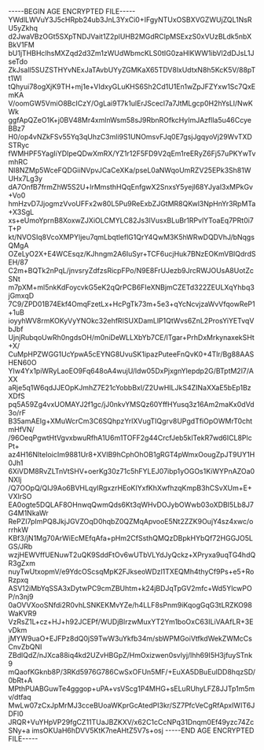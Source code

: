 -----BEGIN AGE ENCRYPTED FILE-----
YWdlLWVuY3J5cHRpb24ub3JnL3YxCi0+IFgyNTUxOSBXVGZWUjZQL1NsRU5yZkhq
d2JwaVBzOGt5SXpTNDJVait1Z2plUHB2MGdRClpMSExzS0xVUzBLdk5nbXBkV1FM
bU1jTHBHclhsMXZqd2d3Zm1zWUdWbmcKLS0tIG0zaHlKWW1ibVl2dDJsL1JseTdo
ZkJsall5SUZSTHYvNExJaTAvbUYyZGMKaX65TDV8lxUdtxN8h5KcK5V/88pTt1Wl
tQhyui78ogXjK9TH+mj1e+VIdxyGLuKHS6Sh2Cd1U1En1wZpJFZYxw1Sc7QxEmKA
V/oomGW5VmiO8BcICzY/OgLai9T7k1ulErJScecl7a7JtMLgcp0H2hYsLl/NwKWk
ggfApQZeO1K+j0BV48Mr4xmlnWsm58sJ9RbnROfkcHyImJAzflla5u46CcyeBBz7
H0/op4vNZkFSv55Yq3qUhzC3mli9S1UNOmsvFJq0E7gsjJgqyoVj29WvTXDSTRyc
fWMHPF5YagIiYDIpeQDwXmRX/YZ1r12F5FD9V2qEm1reERyZ6Fj57uPKYwTvmhRC
NI8NZMp5WceFQDGiiNVpvJCaCeXKa/pseL0aNWqoUmRZV25EPk3Sh81WUHx7Lg3y
dA7OnfB7frmZhW5S2U+lrMmsthHQqEnfgwX2SnxsY5yejl68YJyal3xMPkGv+Vo0
hmHzvD7JjogmzVvoUFFx2w80L5Pu9ReExbZJGtMR8QKwl3NpHnYr3RpMTa+X3SgL
xs+eUmoYprnB8XoxwZJXiOLCMYLC82Js3IVusxBLuBr1RPvlYToaEq7PRt0i7T+P
kt/NVOSIq8VcoXMPYljeu7qmLbqtleflG1QrY4QwM3K5hWRwDQDVhJ/bNqgsQMgA
OZeLyO2X+E4WCEsqz/KJhngm2A6IuSyr+TCF6ucjHuk7BNzEOKmVBIQdrdSEH/87
C2m+BQTk2nPqL/jnvsryZdfzsRicpFPo/N9E8FrUJezb9JrcRWJOUsA8UotZcSNt
m7pXM+ml5nkKdFoycvkG5eK2qQrPCB6FIeXNBjmCZETd322ZEULXqYhbq3jGmxqD
7C9/ZPD01B74Ekf4OmqFzetLx+HcPgTk73m+5e3+qYcNcvjzaWvVfqowReP1+1uB
ioyyhWV8rmKOKyVyYNOkc32ehfRISUXDamLlP1QtWvs6ZnL2ProsYiYETvqVbJbf
UjnjRubqoUwRh0ngdsOH/m0niDeWLLXbYb7CE/lTgar+PrhDxMrkynaxekSHt+X/
CuMpHPZWGG1UcYpwA5cEYNG8UvuSK1ipazPuteeFnQvK0+4Tlr/Bg88AASHEN60O
YIw4Yx1piWRyLaoEO9Fq648oA4wujU/ldw05DxPjxgnYlepdp2G/BTptM2l7/AXX
aRje5q1W6qdJJEOpKJmhZ7E21cYobbBxI/Z2UwHILJkS4ZINaXXaE5bEp1BzXDfS
pq5A59Zg4vxUOMAYJ2f1gc/jJ0nkvYMSQz60YffHYusq3z16Am2maKx0dVd3o/rF
B35amAEIg+XMuWcrCm3C6SQhpzYrlXVugTIQgrv8UPgdTfiOpOWMrT0chtmHfVN/
/96OeqPgwtHtVgvxbwuRfhA1U6m1TOFF2g44CrcfJeb5klTekR7wd6ICL8PlcPt+
az4H16NlteIoicIm9881Ur8+XVlB9hCphOhOB1gRGT4pWmxOougZpJT9UY1H0Jh1
6XiVDM8RvZLTnVtSHV+oerKg30z71c5hFYLEJ07ibp1yOGOs1KiWYPnAZOa0NXIj
/Q7OOpQ/QIJ9Ao6BVHLqyIRgxzrHEoKIYxfKhXwfhzqKmpB3hCSvXUm+E+VXIrSO
EA0ogte5DQLAF8OHnwqQwmQds6Kt3qWHvDOJybOWwb03oXDBI5Lb8J7G4M1NkaWr
RePZI7pImPQ8JkjJGVZOqD0hqbZ0QZMqApvooE5Nt2ZZK9OujY4sz4xwc/orrhkW
KBf3/jN1Mg70ArWiEcMEfqAfa+pHm2CfSsthQMQzDBpkHYbQf72HGGJO5LGS/JRb
wzjHEWVffUENuwT2uQK9SddFtOv6wUTbVLYdJyQckz+XPryxa9uqTG4hdQR3gZxm
nuyTwUtxopmV/e9YdcOScsqMpK2FJkseoWDzl1TXEQMh4thyCf9Ps+e5+RoRzpxq
ASV12iMbYqSSA3xDytwPC9cmZBUhtm+k24jBDJqTpGV2mfc+Wd5YlcwPOP/n3nj9
0aOVVXooSNfdi2R0vhLSNKEKMvYZe/h4LLF8sPnm9iKqogGqG3tLRZKO98WaKVR9
VzRsZ1L+cz+HJ+h92JCEPf/WUDjBlrzwMuxYT2Ym1boOxC63ILiVAAfLR+3EvDkm
jMYW9uaO+EJFPz8dQ0jS9TwW3uYkfb34m/sbWPMGoiVtfkdWekZWMcCsCnvZbQNI
ZBdlQdZ/nJXca88iq4kd2UZvHBGpZ/HmOxizwen0svlyj/lhh69I5H3jfuySTnk9
mQaofKGknb8P/3RKd5976G786CwSxOFUn5MF/+EuXA5DBuEulDD8hqzSD/0bRt+A
MPthPUABGuwTe4gggop+uPA+vsVScg1P4MHG+sELuRUhyLFZ8JJTp1m5mv/dtfaq
MwLw07zCxJpMrMJ3cceBUoaWKprGcAtedPI3kr/SZ7PfcVeCgRfApxIWIT6JDFl0
JRQR+VuYHpVP29fgCZ11TUaJBZKXV/x62C1cCcNPq31Dnqm0Ef49yzc74ZcSNy+a
imsOKUaH6hDVV5KtK7neAHtZ5V7s+osj
-----END AGE ENCRYPTED FILE-----

